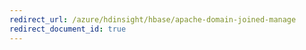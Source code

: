 ```yaml
---
redirect_url: /azure/hdinsight/hbase/apache-domain-joined-manage
redirect_document_id: true
---
```

